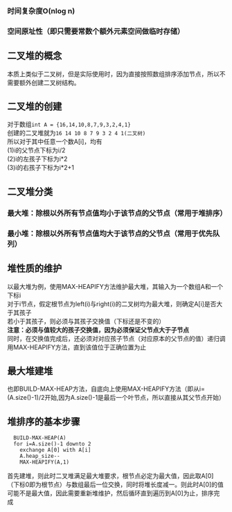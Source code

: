 ### 时间复杂度O(nlog n)
### 空间原址性（即只需要常数个额外元素空间做临时存储）  
## 二叉堆的概念  
本质上类似于二叉树，但是实际使用时，因为直接按照数组排序添加节点，所以不需要额外创建二叉树结构。
## 二叉堆的创建
对于数组``` int A = {16,14,10,8,7,9,3,2,4,1} ```  
创建的二叉堆就为```16 14 10 8 7 9 3 2 4 1(二叉树)```  
所以对于其中任意一个数A[i]，均有  
(1)i的父节点下标为i/2  
(2)i的左孩子下标为i\*2    
(3)i的右孩子下标为i\*2+1  
## 二叉堆分类
### 最大堆：除根以外所有节点值均小于该节点的父节点（常用于堆排序）
### 最小堆：除根以外所有节点值均大于该节点的父节点（常用于优先队列）
## 堆性质的维护
以最大堆为例，使用MAX-HEAPIFY方法维护最大堆，其输入为一个数组A和一个下标i  
对于i节点，假定根节点为left(i)与right(i)的二叉树均为最大堆，则确定A[i]是否大于其孩子  
若小于其孩子，则必须与其孩子交换值（下标还是不变的）  
__注意：必须与值较大的孩子交换值，因为必须保证父节点大于子节点__  
同时，在交换值完成后，还必须对对应孩子节点（对应原本的父节点的值）递归调用MAX-HEAPIFY方法，直到该值位于正确位置为止
## 最大堆建堆
也即BUILD-MAX-HEAP方法，自底向上使用MAX-HEAPIFY方法（即从i=(A.size()-1)/2开始,因为A.size()-1是最后一个叶节点，所以直接从其父节点开始）
## 堆排序的基本步骤
```HEAPSORT(A)
  BUILD-MAX-HEAP(A)
  for i=A.size()-1 downto 2
    exchange A[0] with A[i]
    A.heap_size--
    MAX-HEAPIFY(A,1)
 ```
首先建堆，则此时二叉堆满足最大堆要求，根节点必定为最大值，因此取A[0]（下标0即为根节点）与数组最后一位交换，同时将堆长度减一。则此时A[0]的值可能不是最大值，因此需要重新堆维护，然后循环直到遍历到A[0]为止，排序完成
